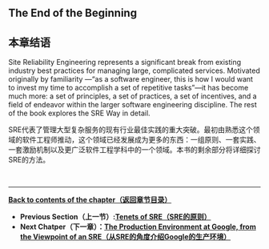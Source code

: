 ## **The End of the Beginning**

## **本章结语**

Site Reliability Engineering represents a significant break from existing industry best practices for managing large, complicated services. Motivated originally by familiarity —“as a software engineer, this is how I would want to invest my time to accomplish a set of repetitive tasks”—it has become much more: a set of principles, a set of practices, a set of incentives, and a field of endeavor within the larger software engineering discipline. The rest of the book explores the SRE Way in detail.

SRE代表了管理大型复杂服务的现有行业最佳实践的重大突破。最初由熟悉这个领域的软件工程师推动，这个领域已经发展成为更多的东西：一组原则、一套实践、一套激励机制以及更广泛软件工程学科中的一个领域。本书的剩余部分将详细探讨SRE的方法。

<br>

---

**[Back to contents of the chapter（返回章节目录）](introduction.md)**

* **Previous Section（上一节）:[Tenets of SRE（SRE的原则）](tenets_of_sre.md)**
* **Next Chatper（下一章）：[The Production Environment at Google, from the Viewpoint of an SRE（从SRE的角度介绍Google的生产环境）](../chapter-02/the_production_environment_at_google_from_the_viewpoint_of_an_sre.md)**
